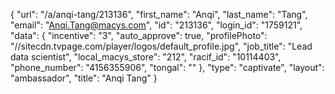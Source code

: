 {
    "url": "\/a\/anqi-tang\/213136",
    "first_name": "Anqi",
    "last_name": "Tang",
    "email": "Anqi.Tang@macys.com",
    "id": "213136",
    "login_id": "1759121",
    "data": {
        "incentive": "3",
        "auto_approve": true,
        "profilePhoto": "\/\/sitecdn.tvpage.com\/player\/logos\/default_profile.jpg",
        "job_title": "Lead data scientist",
        "local_macys_store": "212",
        "racif_id": "10114403",
        "phone_number": "4156355906",
        "tongal": ""
    },
    "type": "captivate",
    "layout": "ambassador",
    "title": "Anqi Tang"
}
